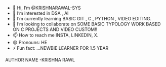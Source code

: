 - 👋 Hi, I’m @KRISHNARAWAL-SYS
- 👀 I’m interested in DSA , AI
- 🌱 I’m currently learning BASIC GIT , C , PYTHON , VIDEO EDITING.
- 💞️ I’m looking to collaborate on SOME BASIC TYPOLOGY WORK BASED ON C PROJECTS AND VIDEO CUSTOM!!
- 📫 How to reach me INSTA, LINKEDIN, X.
- 😄 Pronouns: HE
- ⚡ Fun fact: ...NEWBIE LEARNER FOR 1.5 YEAR

<!---
KRISHNARAWAL-SYS/KRISHNARAWAL-SYS is a ✨ special ✨ repository because its `README.md` (this file) appears on your GitHub profile.
You can click the Preview link to take a look at your changes.
--->AUTHOR NAME -KRISHNA RAWL 
